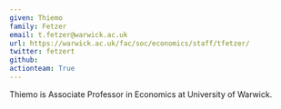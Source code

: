 ```yaml
---
given: Thiemo
family: Fetzer
email: t.fetzer@warwick.ac.uk
url: https://warwick.ac.uk/fac/soc/economics/staff/tfetzer/
twitter: fetzert
github:
actionteam: True
---
```


Thiemo is Associate Professor in Economics at University of Warwick.
